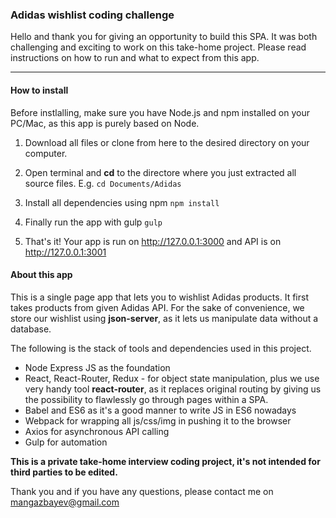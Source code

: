 ### Adidas wishlist coding challenge

Hello and thank you for giving an opportunity to build this SPA. It was both challenging and exciting to work on this take-home project. Please read instructions on how to run and what to expect from this app.

----------


#### How to install

Before instlalling, make sure you have Node.js and npm installed on your PC/Mac, as this app is purely based on Node.

1. Download all files or clone from here to the desired directory on your computer.

2. Open terminal and **cd** to the directore where you just extracted all source files. E.g. ``` cd Documents/Adidas ```

3. Install all dependencies using npm ``` npm install ```

4. Finally run the app with gulp ``` gulp ```

5. That's it! Your app is run on http://127.0.0.1:3000 and API is on http://127.0.0.1:3001

#### About this app

This is a single page app that lets you to wishlist Adidas products. It first takes products from given Adidas API. For the sake of convenience, we store our wishlist using **json-server**, as it lets us manipulate data without a database.

The following is the stack of tools and dependencies used in this project.

 - Node Express JS as the foundation
 - React, React-Router, Redux - for object state manipulation, plus we use very handy tool **react-router**, as it replaces original routing by giving us the possibility to flawlessly go through pages within a SPA.
 - Babel and ES6 as it's a good manner to write JS in ES6 nowadays
 - Webpack for wrapping all js/css/img in pushing it to the browser
 - Axios for asynchronous API calling
 - Gulp for automation

**This is a private take-home interview coding project, it's not intended for third parties to be edited.**

Thank you and if you have any questions, please contact me on mangazbayev@gmail.com